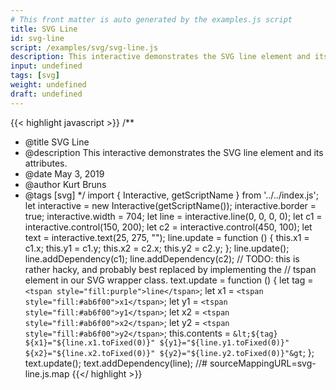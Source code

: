 ```yaml
---
# This front matter is auto generated by the examples.js script
title: SVG Line
id: svg-line
script: /examples/svg/svg-line.js
description: This interactive demonstrates the SVG line element and its attributes.
input: undefined
tags: [svg]
weight: undefined
draft: undefined
---
```


{{< highlight javascript >}}
/**
* @title SVG Line
* @description This interactive demonstrates the SVG line element and its attributes.
* @date May 3, 2019
* @author Kurt Bruns
* @tags [svg]
*/
import { Interactive, getScriptName } from '../../index.js';
let interactive = new Interactive(getScriptName());
interactive.border = true;
interactive.width = 704;
let line = interactive.line(0, 0, 0, 0);
let c1 = interactive.control(150, 200);
let c2 = interactive.control(450, 100);
let text = interactive.text(25, 275, "");
line.update = function () {
    this.x1 = c1.x;
    this.y1 = c1.y;
    this.x2 = c2.x;
    this.y2 = c2.y;
};
line.update();
line.addDependency(c1);
line.addDependency(c2);
// TODO: this is rather hacky, and probably best replaced by implementing the
// tspan element in our SVG wrapper class.
text.update = function () {
    let tag = `<tspan style="fill:purple">line</tspan>`;
    let x1 = `<tspan style="fill:#ab6f00">x1</tspan>`;
    let y1 = `<tspan style="fill:#ab6f00">y1</tspan>`;
    let x2 = `<tspan style="fill:#ab6f00">x2</tspan>`;
    let y2 = `<tspan style="fill:#ab6f00">y2</tspan>`;
    this.contents = `&lt;${tag} ${x1}="${line.x1.toFixed(0)}"
                              ${y1}="${line.y1.toFixed(0)}"
                              ${x2}="${line.x2.toFixed(0)}"
                              ${y2}="${line.y2.toFixed(0)}"&gt`;
};
text.update();
text.addDependency(line);
//# sourceMappingURL=svg-line.js.map
{{</ highlight >}}

